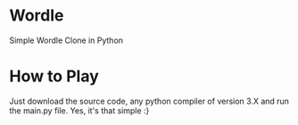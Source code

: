 # Wordle
Simple Wordle Clone in Python

# How to Play
Just download the source code, any python compiler of version 3.X and run the main.py file. 
Yes, it's that simple :}
